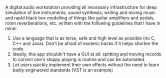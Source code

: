A digital audio workstation providing all necessary infrastructure for deep simulation of live instruments; sound synthesis; writing and mixing music and rapid black box modelling of things like guitar amplifiers and pedals, room reverberations, etc. written with the following guidelines that I have in mind:

1. Use a language that is as terse, safe and high level as possible (no C, C++ and Java). Don't be afraid of esoteric hacks if it helps shorten the code.
2. Ideally, this app shouldn't have a GUI at all: splitting and moving records to correct one's sloppy playing is routine and can be automated.
3. Let users quickly implement their own effects without the need to learn badly engineered standards (VST is an example)

